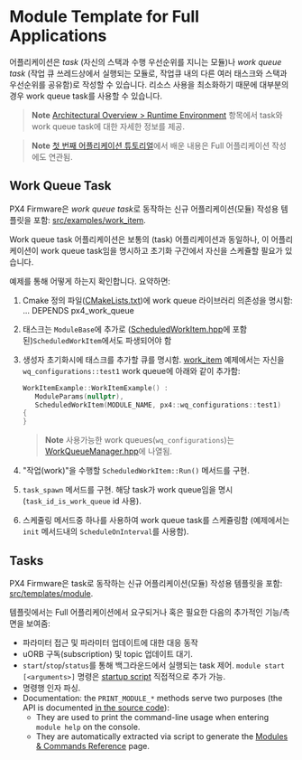 # Module Template for Full Applications

어플리케이션은 *task* (자신의 스택과 수행 우선순위를 지니는 모듈)나 *work queue task* (작업 큐 쓰레드상에서 실행되는 모듈로, 작업큐 내의 다른 여러 태스크와 스택과 우선순위를 공유함)로 작성할 수 있습니다. 리소스 사용을 최소화하기 때문에 대부분의 경우 work queue task를 사용할 수 있습니다.

> **Note** [Architectural Overview > Runtime Environment](../concept/architecture.md#runtime-environment) 항목에서 task와 work queue task에 대한 자세한 정보를 제공.

<span></span>

> **Note** [첫 번째 어플리케이션 튜토리얼](../apps/hello_sky.md)에서 배운 내용은 Full 어플리케이션 작성에도 연관됨.

## Work Queue Task

PX4 Firmware은 *work queue task*로 동작하는 신규 어플리케이션(모듈) 작성용 템플릿을 포함: [src/examples/work_item](https://github.com/PX4/Firmware/tree/master/src/examples/work_item).

Work queue task 어플리케이션은 보통의 (task) 어플리케이션과 동일하나, 이 어플리케이션이 work queue task임을 명시하고 초기화 구간에서 자신을 스케쥴할 필요가 있습니다.

예제를 통해 어떻게 하는지 확인합니다. 요약하면:

1. Cmake 정의 파일([CMakeLists.txt](https://github.com/PX4/Firmware/blob/master/src/examples/work_item/CMakeLists.txt))에 work queue 라이브러리 의존성을 명시함: 
        ...
        DEPENDS
          px4_work_queue

2. 태스크는 `ModuleBase`에 추가로 ([ScheduledWorkItem.hpp](https://github.com/PX4/Firmware/blob/master/platforms/common/include/px4_platform_common/px4_work_queue/ScheduledWorkItem.hpp)에 포함된)`ScheduledWorkItem`에서도 파생되어야 함
3. 생성자 초기화시에 태스크를 추가할 큐를 명시함. [work_item](https://github.com/PX4/Firmware/blob/master/src/examples/work_item/WorkItemExample.cpp#L42) 예제에서는 자신을 `wq_configurations::test1` work queue에 아래와 같이 추가함:
    
    ```cpp
    WorkItemExample::WorkItemExample() :
       ModuleParams(nullptr),
       ScheduledWorkItem(MODULE_NAME, px4::wq_configurations::test1)
    {
    }
    ```
    
    > **Note** 사용가능한 work queues(`wq_configurations`)는 [WorkQueueManager.hpp](https://github.com/PX4/Firmware/blob/master/platforms/common/include/px4_platform_common/px4_work_queue/WorkQueueManager.hpp#L49)에 나열됨.

4. "작업(work)"을 수행할 `ScheduledWorkItem::Run()` 메서드를 구현.

5. `task_spawn` 메서드를 구현. 해당 task가 work queue임을 명시 (`task_id_is_work_queue` id 사용).
6. 스케줄링 메서드중 하나를 사용하여 work queue task를 스케쥴링함 (예제에서는 `init` 메서드내의 `ScheduleOnInterval`를 사용함).

## Tasks

PX4 Firmware은 task로 동작하는 신규 어플리케이션(모듈) 작성용 템플릿을 포함: [src/templates/module](https://github.com/PX4/Firmware/tree/master/src/templates/module).

템플릿에서는 Full 어플리케이션에서 요구되거나 혹은 필요한 다음의 추가적인 기능/측면을 보여줌:

- 파라미터 접근 및 파라미터 업데이트에 대한 대응 동작
- uORB 구독(subscription) 및 topic 업데이트 대기.
- `start`/`stop`/`status`를 통해 백그라운드에서 실행되는 task 제어. `module start [<arguments>]` 명령은 [startup script](../concept/system_startup.md) 직접적으로 추가 가능.
- 명령행 인자 파싱.
- Documentation: the `PRINT_MODULE_*` methods serve two purposes (the API is documented [in the source code](https://github.com/PX4/Firmware/blob/v1.8.0/src/platforms/px4_module.h#L381)): 
    - They are used to print the command-line usage when entering `module help` on the console.
    - They are automatically extracted via script to generate the [Modules & Commands Reference](../middleware/modules_main.md) page.